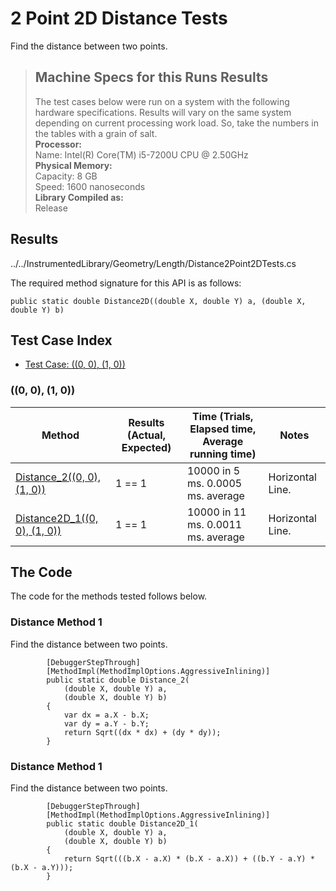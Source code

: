 # 2 Point 2D Distance Tests

Find the distance between two points.

> ## Machine Specs for this Runs Results
> The test cases below were run on a system with the following hardware specifications. Results will vary on the same system depending on current processing work load. So, take the numbers in the tables with a grain of salt.  
> **Processor:**  
> Name: Intel(R) Core(TM) i5-7200U CPU @ 2.50GHz  
  > **Physical Memory:**  
> Capacity: 8 GB  
> Speed: 1600 nanoseconds  
  > **Library Compiled as:**  
> Release  

## Results

../../InstrumentedLibrary/Geometry/Length/Distance2Point2DTests.cs

The required method signature for this API is as follows:

```CSharp
public static double Distance2D((double X, double Y) a, (double X, double Y) b)
```

## Test Case Index

- [Test Case: ((0, 0), (1, 0))](#(0,-0),-(1,-0))

### ((0, 0), (1, 0))

| Method | Results (Actual, Expected) | Time (Trials, Elapsed time, Average running time) | Notes |
|---|---|---|---|
| [Distance_2((0, 0), (1, 0))](#Distance-Method-1) | 1 == 1 | 10000 in 5 ms. 0.0005 ms. average | Horizontal Line. |
| [Distance2D_1((0, 0), (1, 0))](#Distance-Method-1) | 1 == 1 | 10000 in 11 ms. 0.0011 ms. average | Horizontal Line. |

## The Code

The code for the methods tested follows below.

### Distance Method 1

Find the distance between two points.  

```CSharp
        [DebuggerStepThrough]
        [MethodImpl(MethodImplOptions.AggressiveInlining)]
        public static double Distance_2(
            (double X, double Y) a,
            (double X, double Y) b)
        {
            var dx = a.X - b.X;
            var dy = a.Y - b.Y;
            return Sqrt((dx * dx) + (dy * dy));
        }
```

### Distance Method 1

Find the distance between two points.  

```CSharp
        [DebuggerStepThrough]
        [MethodImpl(MethodImplOptions.AggressiveInlining)]
        public static double Distance2D_1(
            (double X, double Y) a,
            (double X, double Y) b)
        {
            return Sqrt(((b.X - a.X) * (b.X - a.X)) + ((b.Y - a.Y) * (b.X - a.Y)));
        }
```

